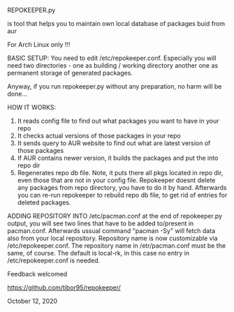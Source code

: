 REPOKEEPER.py

is tool that helps you to maintain own local database of packages buid from aur

For Arch Linux only !!!

BASIC SETUP:
You need to edit /etc/repokeeper.conf. Especially you will need two directories -
one as building / working directory another one as permanent storage of generated
packages.

Anyway, if you run repokeeper.py without any preparation, no harm will be done...

HOW IT WORKS:
1. It reads config file to find out what packages you want to have in your repo
2. It checks actual versions of those packages in your repo
3. It sends query to AUR website to find out what are latest version of those
packages
4. If AUR contains newer version, it builds the packages and put the into repo dir
5. Regenerates repo db file. Note, it puts there all pkgs located in repo dir,
even those that are not in your config file. Repokeeper doesnt delete any
packages from repo directory, you have to do it by hand. Afterwards you
can re-run repokeeper to rebuild repo db file, to get rid of entries for deleted
packages.

ADDING REPOSITORY INTO /etc/pacman.conf
at the end of repokeeper.py output, you will see two lines that have to be
added to/present in pacman.conf. Afterwards ussual command "pacman -Sy" will
fetch data also from your local repository.
Repository name is now customizable via /etc/repokeeper.conf. The repository
name in /etr/pacman.conf must be the same, of course.
The default is local-rk, in this case no entry in /etc/repokeeper.conf
is needed.



Feedback welcomed

https://github.com/tibor95/repokeeper/


October 12, 2020


